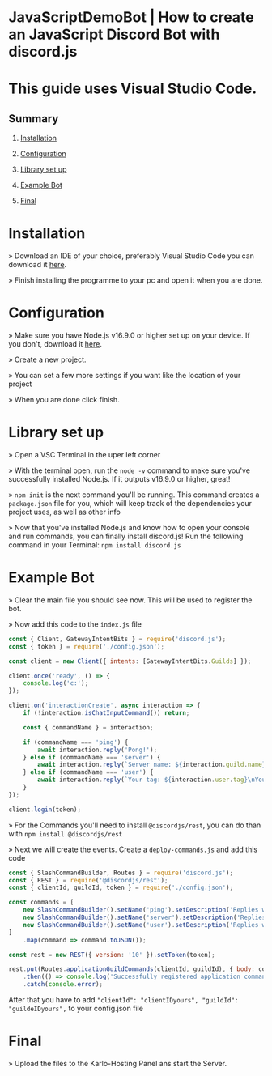 # JavaScriptDemoBot | How to create an JavaScript Discord Bot with discord.js
# This guide uses Visual Studio Code.
<h2>Summary</h2>

1. [Installation](#installation)

2. [Configuration](#configuration)

3. [Library set up](#library-set-up)

4. [Example Bot](#example-bot)

5. [Final](#final)


# Installation

» Download an IDE of your choice, preferably Visual Studio Code you can download it [here](https://code.visualstudio.com/download/).

» Finish installing the programme to your pc and open it when you are done.

# Configuration

» Make sure you have Node.js v16.9.0 or higher set up on your device. If you don't, download it [here](https://nodejs.org/en/).

» Create a new project.

» You can set a few more settings if you want like the location of your project

» When you are done click finish.

# Library set up

» Open a VSC Terminal in the uper left corner 

» With the terminal open, run the `node -v` command to make sure you've successfully installed Node.js. If it outputs v16.9.0 or higher, great!

» `npm init` is the next command you'll be running. This command creates a `package.json` file for you, which will keep track of the dependencies your project uses, as   well as other info

» Now that you've installed Node.js and know how to open your console and run commands, you can finally install discord.js! Run the following command in your Terminal:   `npm install discord.js`

# Example Bot

» Clear the main file you should see now. This will be used to register the bot.

» Now add this code to the `index.js` file

```javascript
const { Client, GatewayIntentBits } = require('discord.js');
const { token } = require('./config.json');

const client = new Client({ intents: [GatewayIntentBits.Guilds] });

client.once('ready', () => {
	console.log('c:');
});

client.on('interactionCreate', async interaction => {
	if (!interaction.isChatInputCommand()) return;

	const { commandName } = interaction;

	if (commandName === 'ping') {
		await interaction.reply('Pong!');
	} else if (commandName === 'server') {
		await interaction.reply(`Server name: ${interaction.guild.name}\nTotal members: ${interaction.guild.memberCount}`);
	} else if (commandName === 'user') {
		await interaction.reply(`Your tag: ${interaction.user.tag}\nYour id: ${interaction.user.id}`);
	}
});

client.login(token);
```
» For the Commands you'll need to install `@discordjs/rest`, you can do than with `npm install @discordjs/rest`

» Next we will create the events.
Create a `deploy-commands.js` and add this code 

```Javascript
const { SlashCommandBuilder, Routes } = require('discord.js');
const { REST } = require('@discordjs/rest');
const { clientId, guildId, token } = require('./config.json');

const commands = [
	new SlashCommandBuilder().setName('ping').setDescription('Replies with pong!'),
	new SlashCommandBuilder().setName('server').setDescription('Replies with server info!'),
	new SlashCommandBuilder().setName('user').setDescription('Replies with user info!'),
]
	.map(command => command.toJSON());

const rest = new REST({ version: '10' }).setToken(token);

rest.put(Routes.applicationGuildCommands(clientId, guildId), { body: commands })
	.then(() => console.log('Successfully registered application commands.'))
	.catch(console.error);
```
After that you have to add 
`"clientId": "clientIDyours",
"guildId": "guildeIDyours",` to your config.json file

# Final

» Upload the files to the Karlo-Hosting Panel ans start the Server.

